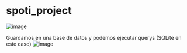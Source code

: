 # spoti_project
![image](https://user-images.githubusercontent.com/82615696/224781706-a0c61962-0734-4b05-b9c1-191477f9c5cd.png)

Guardamos en una base de datos y podemos ejecutar querys (SQLite en este caso) ![image](https://user-images.githubusercontent.com/82615696/224782137-11fdbeb5-e659-4138-9a30-eb5f53f38122.png)
